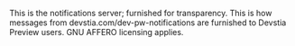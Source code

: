 This is the notifications server; furnished for transparency. This is how
messages from devstia.com/dev-pw-notifications are furnished to Devstia Preview
users. GNU AFFERO licensing applies.
